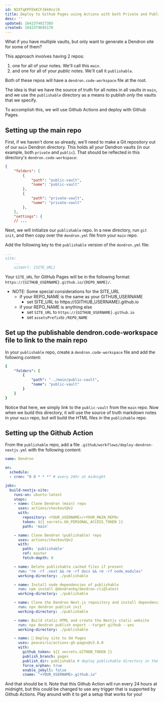 ```yaml
---
id: N2XTqKPFEkKCFJ6kRnzl0
title: Deploy to Github Pages using Actions with both Private and Public Vaults
desc: ''
updated: 1642374827385
created: 1642374695178
---
```


What if you have multiple vaults, but only want to generate a Dendron site for some of them?

This approach involves having 2 repos: 
1. one for all of your notes. We'll call this `main`.
2. and one for all of your *public* notes. We'll call it `publishable`.

Both of these repos will have a `dendron.code-workspace` file at the root.

The idea is that we have the source of truth for all notes in all vaults in `main`, and we use the `publishable` directory as a means to publish *only* the vaults that we specify.

To accomplish this, we will use Github Actions and deploy with Github Pages.

## Setting up the main repo
First, if we haven't done so already, we'll need to make a Git repository out of our `main` Dendron directory. This holds all your Dendron vaults (in our example, both `private` and `public`). That should be reflected in this directory's `dendron.code-workspace`:
```json
{
    "folders": [
        {
            "path": "public-vault",
            "name": "public-vault"
        },
        {
            "path": "private-vault",
            "name": "private-vault"
        },
    ],
    "settings": {
    // ...
```

Next, we will initialize our `publishable` repo. In a new directory, run `git init`, and then copy over the `dendron.yml` file from your `main` repo.

Add the following key to the `publishable` version of the `dendron.yml` file:
```yml
...
site:
    ...
    siteUrl: {SITE_URL}
```

Your `SITE_URL` for GitHub Pages will be in the following format: `https://{GITHUB_USERNAME}.github.io/{REPO_NAME}/`.
- NOTE: Some special considerations for the SITE_URL
    - if your REPO_NAME is the same as your GITHUB_USERNAME
        - set SITE_URL to https://{GITHUB_USERNAME}.github.io
    - if your REPO_NAME is anything else
        - set `SITE_URL` to `https://{GITHUB_USERNAME}.github.io`
        - set `assetsPrefix`to `/REPO_NAME`

## Set up the publishable dendron.code-workspace file to link to the main repo
In your `publishable` repo, create a `dendron.code-workspace` file and add the following content:
```yml
{
    "folders": [
        {
            "path": "../main/public-vault",
            "name": "public-vault"
        }
    ]
}
```

Notice that here, we simply link to the `public-vault` from the `main` repo. Now when we build this directory, it will use the source of truth markdown notes in your `main` repo, but will build the HTML files in the `publishable` repo.

## Setting up the Github Action
From the `publishable` repo, add a file `.github/workflows/deploy-dendron-nextjs.yml` with the following content:
```yml
name: Dendron

on:
  schedule:
  - cron: "0 0 * * *" # every 24hr at midnight

jobs:
  build-nextjs-site:
    runs-on: ubuntu-latest
    steps:
    - name: Clone Dendron (main) repo
      uses: actions/checkout@v2
      with:
        repository: <YOUR_USERNAME>/<YOUR_MAIN_REPO>
        token: ${{ secrets.GH_PERSONAL_ACCESS_TOKEN }}
        path: 'main'

    - name: Clone Dendron (publishable) repo
      uses: actions/checkout@v2
      with:
        path: 'publishable'
        ref: master
        fetch-depth: 0

    - name: Delete publishable cached files if present
      run: "rm -rf .next && rm -rf docs && rm -rf node_modules"
      working-directory: ./publishable

    - name: Install node dependencies of publishable
      run: npm install @dendronhq/dendron-cli@latest
      working-directory: ./publishable

    - name: Clone the Dendron Next.js repository and install dependencies
      run: npx dendron publish init
      working-directory: ./publishable

    - name: Build static HTML and create the Nextjs static website
      run: npx dendron publish export --target github --yes
      working-directory: ./publishable

    - name: 🚀 Deploy site to GH Pages
      uses: peaceiris/actions-gh-pages@v3.8.0
      with:
        github_token: ${{ secrets.GITHUB_TOKEN }}
        publish_branch: pages
        publish_dir: publishable # deploy publishable directory in the runner to pages branch
        force_orphan: true
        enable_jekyll: false
        cname: "<YOUR_USERNAME>.github.io"
```

And that should be it. Note that this Github Action will run every 24 hours at midnight, but this could be changed to use any trigger that is supported by Github Actions. Play around with it to get a setup that works for you!
